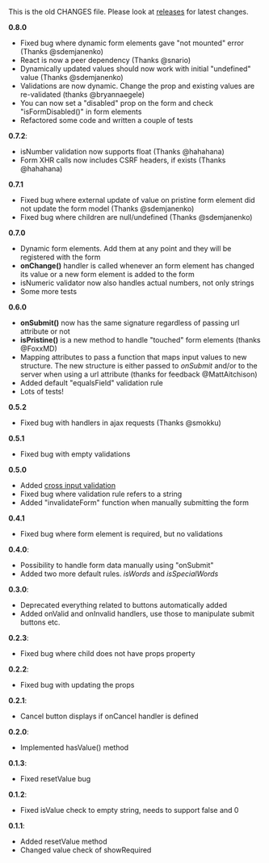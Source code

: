 This is the old CHANGES file. Please look at [releases](https://github.com/christianalfoni/formsy-react/releases) for latest changes.

**0.8.0**
  - Fixed bug where dynamic form elements gave "not mounted" error (Thanks @sdemjanenko)
  - React is now a peer dependency (Thanks @snario)
  - Dynamically updated values should now work with initial "undefined" value (Thanks @sdemjanenko)
  - Validations are now dynamic. Change the prop and existing values are re-validated (thanks @bryannaegele)
  - You can now set a "disabled" prop on the form and check "isFormDisabled()" in form elements
  - Refactored some code and written a couple of tests

**0.7.2**:
  - isNumber validation now supports float (Thanks @hahahana)
  - Form XHR calls now includes CSRF headers, if exists (Thanks @hahahana)

**0.7.1**
  - Fixed bug where external update of value on pristine form element did not update the form model (Thanks @sdemjanenko)
  - Fixed bug where children are null/undefined (Thanks @sdemjanenko)

**0.7.0**
  - Dynamic form elements. Add them at any point and they will be registered with the form
  - **onChange()** handler is called whenever an form element has changed its value or a new form element is added to the form
  - isNumeric validator now also handles actual numbers, not only strings
  - Some more tests
  
**0.6.0**
  - **onSubmit()** now has the same signature regardless of passing url attribute or not
  - **isPristine()** is a new method to handle "touched" form elements (thanks @FoxxMD)
  - Mapping attributes to pass a function that maps input values to new structure. The new structure is either passed to *onSubmit* and/or to the server when using a url attribute (thanks for feedback @MattAitchison)
  - Added default "equalsField" validation rule
  - Lots of tests!

**0.5.2**
  - Fixed bug with handlers in ajax requests (Thanks @smokku)

**0.5.1**
  - Fixed bug with empty validations
  
**0.5.0**
  - Added [cross input validation](#formsyaddvalidationrule)
  - Fixed bug where validation rule refers to a string
  - Added "invalidateForm" function when manually submitting the form
  
**0.4.1**
  - Fixed bug where form element is required, but no validations

**0.4.0**:
  - Possibility to handle form data manually using "onSubmit"
  - Added two more default rules. *isWords* and *isSpecialWords*

**0.3.0**:
  - Deprecated everything related to buttons automatically added
  - Added onValid and onInvalid handlers, use those to manipulate submit buttons etc.

**0.2.3**:
  
  - Fixed bug where child does not have props property

**0.2.2**:
  
  - Fixed bug with updating the props

**0.2.1**:
  
  - Cancel button displays if onCancel handler is defined

**0.2.0**:
  
  - Implemented hasValue() method

**0.1.3**:
  
  - Fixed resetValue bug

**0.1.2**:
  
  - Fixed isValue check to empty string, needs to support false and 0

**0.1.1**:

  - Added resetValue method
  - Changed value check of showRequired
